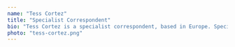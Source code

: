 ```yaml
---
name: "Tess Cortez"
title: "Specialist Correspondent"
bio: "Tess Cortez is a specialist correspondent, based in Europe. Specializes in press notes and public relations. Tess joined AAN in 2018."
photo: "tess-cortez.png"
---
```

